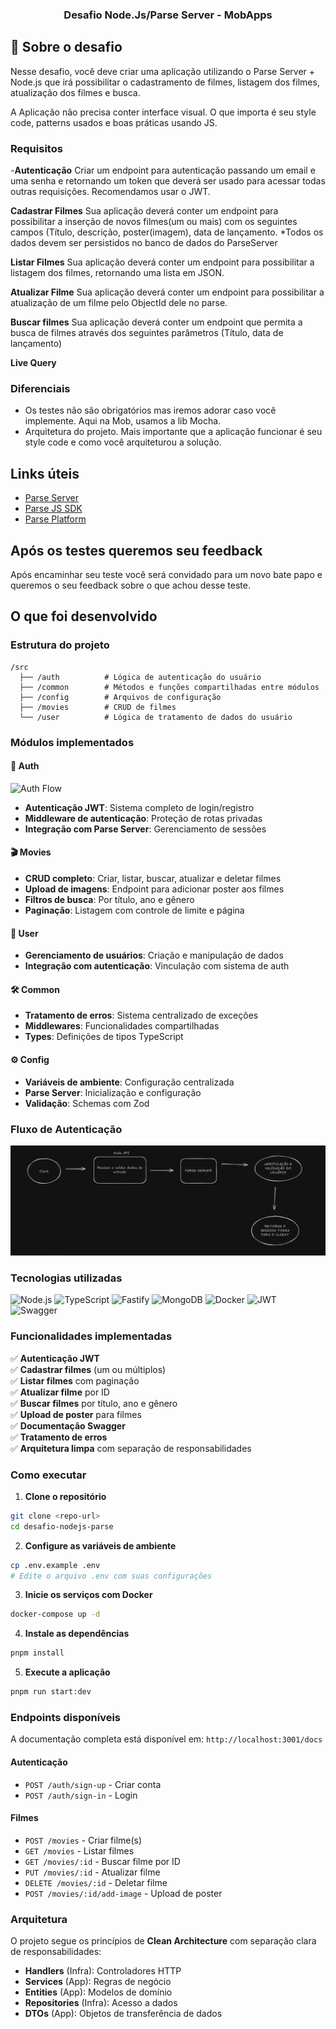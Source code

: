 <h3 align="center">
  Desafio Node.Js/Parse Server - MobApps
</h3>

## :rocket: Sobre o desafio

Nesse desafio, você deve criar uma aplicação utilizando o Parse Server + Node.js que irá possibilitar o cadastramento de filmes, listagem dos filmes, atualização dos filmes e busca.

A Aplicação não precisa conter interface visual. O que importa é seu style code, patterns usados e boas práticas usando JS.
### Requisitos

-**Autenticação** Criar um endpoint para autenticação passando um email e uma senha e retornando um token que deverá ser usado para acessar todas outras requisições. Recomendamos usar o JWT.

**Cadastrar Filmes** Sua aplicação deverá conter um endpoint para possibilitar a inserção de novos filmes(um ou mais) com os seguintes campos (Título, descrição, poster(imagem), data de lançamento. 
*Todos os dados devem ser persistidos no banco de dados do ParseServer

**Listar Filmes** Sua aplicação deverá conter um endpoint para possibilitar a listagem dos filmes, retornando uma lista em JSON.

**Atualizar Filme** Sua aplicação deverá conter um endpoint para possibilitar a atualização de um filme pelo ObjectId dele no parse.

**Buscar filmes** Sua aplicação deverá conter um endpoint que permita a busca de filmes através dos seguintes parâmetros (Título, data de lançamento)

**Live Query** 
### Diferenciais
 - Os testes não são obrigatórios mas iremos adorar caso você implemente. Aqui na Mob, usamos a lib Mocha.
 - Arquitetura do projeto. Mais importante que a aplicação funcionar é seu style code e como você arquiteturou a solução.

## Links úteis

- <a href="https://github.com/parse-community/parse-server" target="_blank" align="center">Parse Server</a>
- <a href="https://docs.parseplatform.org/js/guide/" target="_blank" align="center">Parse JS SDK</a>
- <a href="https://docs.parseplatform.org/" target="_blank" align="center">Parse Platform</a>


## Após os testes queremos seu feedback
Após encaminhar seu teste você será convidado para um novo bate papo e queremos o seu feedback sobre o que achou desse teste.

## O que foi desenvolvido

### Estrutura do projeto

```
/src
  ├── /auth          # Lógica de autenticação do usuário
  ├── /common        # Métodos e funções compartilhadas entre módulos
  ├── /config        # Arquivos de configuração
  ├── /movies        # CRUD de filmes
  └── /user          # Lógica de tratamento de dados do usuário
```

### Módulos implementados

#### 🔐 Auth
![Auth Flow](https://img.shields.io/badge/Auth-JWT-green?style=flat-square&logo=jsonwebtokens)

- **Autenticação JWT**: Sistema completo de login/registro
- **Middleware de autenticação**: Proteção de rotas privadas
- **Integração com Parse Server**: Gerenciamento de sessões

#### 🎬 Movies
- **CRUD completo**: Criar, listar, buscar, atualizar e deletar filmes
- **Upload de imagens**: Endpoint para adicionar poster aos filmes
- **Filtros de busca**: Por título, ano e gênero
- **Paginação**: Listagem com controle de limite e página

#### 👤 User
- **Gerenciamento de usuários**: Criação e manipulação de dados
- **Integração com autenticação**: Vinculação com sistema de auth

#### 🛠️ Common
- **Tratamento de erros**: Sistema centralizado de exceções
- **Middlewares**: Funcionalidades compartilhadas
- **Types**: Definições de tipos TypeScript

#### ⚙️ Config
- **Variáveis de ambiente**: Configuração centralizada
- **Parse Server**: Inicialização e configuração
- **Validação**: Schemas com Zod

### Fluxo de Autenticação

![Fluxo de Autenticação](./assets/auth-flow.png)

### Tecnologias utilizadas

![Node.js](https://img.shields.io/badge/Node.js-339933?style=for-the-badge&logo=nodedotjs&logoColor=white)
![TypeScript](https://img.shields.io/badge/TypeScript-007ACC?style=for-the-badge&logo=typescript&logoColor=white)
![Fastify](https://img.shields.io/badge/Fastify-000000?style=for-the-badge&logo=fastify&logoColor=white)
![MongoDB](https://img.shields.io/badge/MongoDB-4EA94B?style=for-the-badge&logo=mongodb&logoColor=white)
![Docker](https://img.shields.io/badge/Docker-2496ED?style=for-the-badge&logo=docker&logoColor=white)
![JWT](https://img.shields.io/badge/JWT-000000?style=for-the-badge&logo=jsonwebtokens&logoColor=white)
![Swagger](https://img.shields.io/badge/Swagger-85EA2D?style=for-the-badge&logo=swagger&logoColor=black)

### Funcionalidades implementadas

✅ **Autenticação JWT**  
✅ **Cadastrar filmes** (um ou múltiplos)  
✅ **Listar filmes** com paginação  
✅ **Atualizar filme** por ID  
✅ **Buscar filmes** por título, ano e gênero  
✅ **Upload de poster** para filmes  
✅ **Documentação Swagger**  
✅ **Tratamento de erros**  
✅ **Arquitetura limpa** com separação de responsabilidades  

### Como executar

1. **Clone o repositório**
```bash
git clone <repo-url>
cd desafio-nodejs-parse
```

2. **Configure as variáveis de ambiente**
```bash
cp .env.example .env
# Edite o arquivo .env com suas configurações
```

3. **Inicie os serviços com Docker**
```bash
docker-compose up -d
```

4. **Instale as dependências**
```bash
pnpm install
```

5. **Execute a aplicação**
```bash
pnpm run start:dev
```

### Endpoints disponíveis

A documentação completa está disponível em: `http://localhost:3001/docs`

#### Autenticação
- `POST /auth/sign-up` - Criar conta
- `POST /auth/sign-in` - Login

#### Filmes
- `POST /movies` - Criar filme(s)
- `GET /movies` - Listar filmes
- `GET /movies/:id` - Buscar filme por ID
- `PUT /movies/:id` - Atualizar filme
- `DELETE /movies/:id` - Deletar filme
- `POST /movies/:id/add-image` - Upload de poster

### Arquitetura

O projeto segue os princípios de **Clean Architecture** com separação clara de responsabilidades:

- **Handlers** (Infra): Controladores HTTP
- **Services** (App): Regras de negócio
- **Entities** (App): Modelos de domínio
- **Repositories** (Infra): Acesso a dados
- **DTOs** (App): Objetos de transferência de dados

